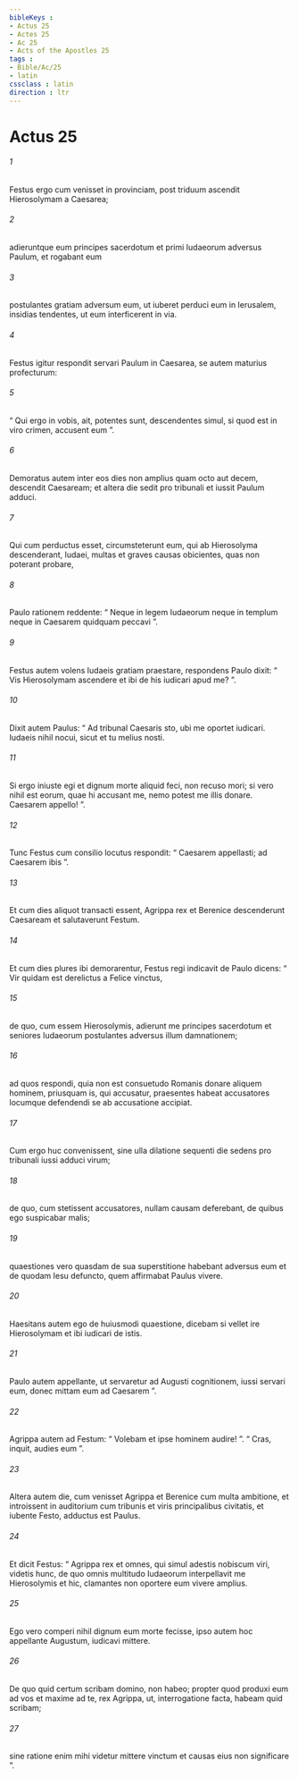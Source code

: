 ```yaml
---
bibleKeys : 
- Actus 25
- Actes 25
- Ac 25
- Acts of the Apostles 25
tags : 
- Bible/Ac/25
- latin
cssclass : latin
direction : ltr
---
```


# Actus 25

###### 1
Festus ergo cum venisset in provinciam, post triduum ascendit Hierosolymam a Caesarea; 
###### 2
adieruntque eum principes sacerdotum et primi Iudaeorum adversus Paulum, et rogabant eum 
###### 3
postulantes gratiam adversum eum, ut iuberet perduci eum in Ierusalem, insidias tendentes, ut eum interficerent in via. 
###### 4
Festus igitur respondit servari Paulum in Caesarea, se autem maturius profecturum: 
###### 5
“ Qui ergo in vobis, ait, potentes sunt, descendentes simul, si quod est in viro crimen, accusent eum ”. 
###### 6
Demoratus autem inter eos dies non amplius quam octo aut decem, descendit Caesaream; et altera die sedit pro tribunali et iussit Paulum adduci. 
###### 7
Qui cum perductus esset, circumsteterunt eum, qui ab Hierosolyma descenderant, Iudaei, multas et graves causas obicientes, quas non poterant probare, 
###### 8
Paulo rationem reddente: “ Neque in legem Iudaeorum neque in templum neque in Caesarem quidquam peccavi ”. 
###### 9
Festus autem volens Iudaeis gratiam praestare, respondens Paulo dixit: “ Vis Hierosolymam ascendere et ibi de his iudicari apud me? ”. 
###### 10
Dixit autem Paulus: “ Ad tribunal Caesaris sto, ubi me oportet iudicari. Iudaeis nihil nocui, sicut et tu melius nosti. 
###### 11
Si ergo iniuste egi et dignum morte aliquid feci, non recuso mori; si vero nihil est eorum, quae hi accusant me, nemo potest me illis donare. Caesarem appello! ”. 
###### 12
Tunc Festus cum consilio locutus respondit: “ Caesarem appellasti; ad Caesarem ibis ”.
###### 13
Et cum dies aliquot transacti essent, Agrippa rex et Berenice descenderunt Caesaream et salutaverunt Festum. 
###### 14
Et cum dies plures ibi demorarentur, Festus regi indicavit de Paulo dicens: “ Vir quidam est derelictus a Felice vinctus, 
###### 15
de quo, cum essem Hierosolymis, adierunt me principes sacerdotum et seniores Iudaeorum postulantes adversus illum damnationem; 
###### 16
ad quos respondi, quia non est consuetudo Romanis donare aliquem hominem, priusquam is, qui accusatur, praesentes habeat accusatores locumque defendendi se ab accusatione accipiat. 
###### 17
Cum ergo huc convenissent, sine ulla dilatione sequenti die sedens pro tribunali iussi adduci virum; 
###### 18
de quo, cum stetissent accusatores, nullam causam deferebant, de quibus ego suspicabar malis; 
###### 19
quaestiones vero quasdam de sua superstitione habebant adversus eum et de quodam Iesu defuncto, quem affirmabat Paulus vivere. 
###### 20
Haesitans autem ego de huiusmodi quaestione, dicebam si vellet ire Hierosolymam et ibi iudicari de istis. 
###### 21
Paulo autem appellante, ut servaretur ad Augusti cognitionem, iussi servari eum, donec mittam eum ad Caesarem ”. 
###### 22
Agrippa autem ad Festum: “ Volebam et ipse hominem audire! ”. “ Cras, inquit, audies eum ”.
###### 23
Altera autem die, cum venisset Agrippa et Berenice cum multa ambitione, et introissent in auditorium cum tribunis et viris principalibus civitatis, et iubente Festo, adductus est Paulus. 
###### 24
Et dicit Festus: “ Agrippa rex et omnes, qui simul adestis nobiscum viri, videtis hunc, de quo omnis multitudo Iudaeorum interpellavit me Hierosolymis et hic, clamantes non oportere eum vivere amplius. 
###### 25
Ego vero comperi nihil dignum eum morte fecisse, ipso autem hoc appellante Augustum, iudicavi mittere. 
###### 26
De quo quid certum scribam domino, non habeo; propter quod produxi eum ad vos et maxime ad te, rex Agrippa, ut, interrogatione facta, habeam quid scribam; 
###### 27
sine ratione enim mihi videtur mittere vinctum et causas eius non significare ”.
